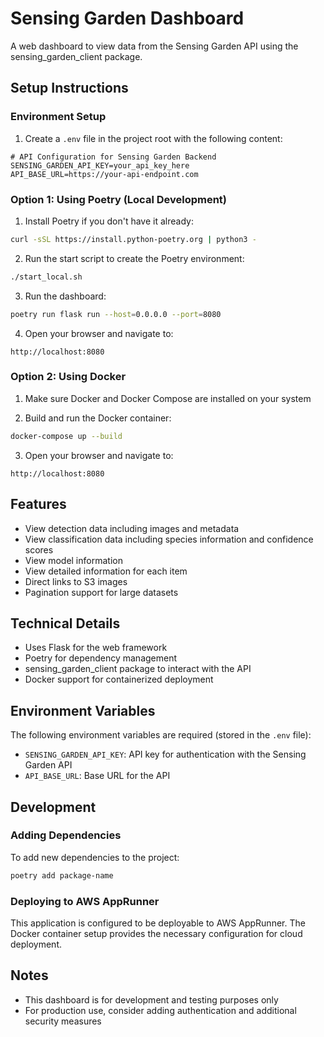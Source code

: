 # Sensing Garden Dashboard

A web dashboard to view data from the Sensing Garden API using the sensing_garden_client package.

## Setup Instructions

### Environment Setup

1. Create a `.env` file in the project root with the following content:

```
# API Configuration for Sensing Garden Backend
SENSING_GARDEN_API_KEY=your_api_key_here
API_BASE_URL=https://your-api-endpoint.com
```

### Option 1: Using Poetry (Local Development)

1. Install Poetry if you don't have it already:

```bash
curl -sSL https://install.python-poetry.org | python3 -
```

2. Run the start script to create the Poetry environment:

```bash
./start_local.sh
```

3. Run the dashboard:

```bash
poetry run flask run --host=0.0.0.0 --port=8080
```

4. Open your browser and navigate to:

```
http://localhost:8080
```

### Option 2: Using Docker

1. Make sure Docker and Docker Compose are installed on your system

2. Build and run the Docker container:

```bash
docker-compose up --build
```

3. Open your browser and navigate to:

```
http://localhost:8080
```

## Features

- View detection data including images and metadata
- View classification data including species information and confidence scores
- View model information
- View detailed information for each item
- Direct links to S3 images
- Pagination support for large datasets

## Technical Details

- Uses Flask for the web framework
- Poetry for dependency management
- sensing_garden_client package to interact with the API
- Docker support for containerized deployment

## Environment Variables

The following environment variables are required (stored in the `.env` file):

- `SENSING_GARDEN_API_KEY`: API key for authentication with the Sensing Garden API
- `API_BASE_URL`: Base URL for the API

## Development

### Adding Dependencies

To add new dependencies to the project:

```bash
poetry add package-name
```

### Deploying to AWS AppRunner

This application is configured to be deployable to AWS AppRunner. The Docker container setup provides the necessary configuration for cloud deployment.

## Notes

- This dashboard is for development and testing purposes only
- For production use, consider adding authentication and additional security measures
